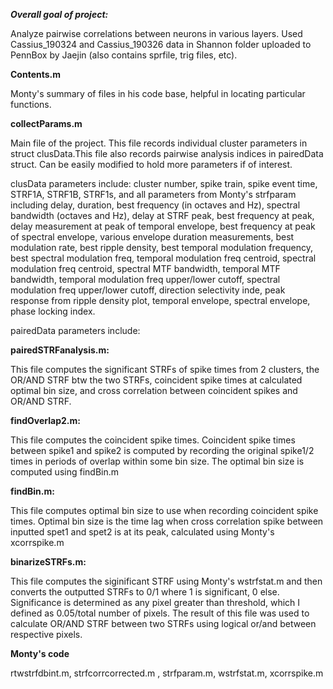 ***Overall goal of project:***

Analyze pairwise correlations between neurons in various layers. Used Cassius_190324 and Cassius_190326 data in Shannon folder 
uploaded to PennBox by Jaejin (also contains sprfile, trig files, etc).

**Contents.m**

Monty's summary of files in his code base, helpful in locating particular functions.

**collectParams.m**

Main file of the project. This file records individual cluster parameters in struct clusData.This file also records pairwise 
analysis indices in pairedData struct. Can be easily modified to hold more parameters if of interest.

clusData parameters include: 
cluster number, spike train, spike event time, STRF1A, STRF1B, STRF1s, and all parameters from Monty's strfparam including delay, duration, best frequency (in octaves and Hz), spectral bandwidth (octaves and Hz), delay at STRF peak, best frequency at peak, delay measurement at peak of temporal envelope, best frequency at peak of spectral envelope, various envelope duration measurements, best modulation rate, best ripple density, best temporal modulation frequency, best spectral modulation freq, temporal modulation freq centroid, spectral modulation freq centroid, spectral MTF bandwidth, temporal MTF bandwidth, temporal modulation freq upper/lower cutoff, spectral modulation freq upper/lower cutoff, direction selectivity inde, peak response from ripple density plot, temporal envelope, spectral envelope, phase locking index.

pairedData parameters include:


**pairedSTRFanalysis.m:**

This file computes the significant STRFs of spike times from 2 clusters, the OR/AND STRF btw the two STRFs,
coincident spike times at calculated optimal bin size, and cross correlation between coincident spikes and OR/AND STRF.

**findOverlap2.m:**

This file computes the coincident spike times. Coincident spike times between spike1 and spike2 is computed by
recording the original spike1/2 times in periods of overlap within some bin size. The optimal bin size is computed using findBin.m

**findBin.m:**

This file computes optimal bin size to use when recording coincident spike times. Optimal bin size is the time lag when cross correlation spike between inputted spet1 and spet2 is at its peak, calculated using Monty's xcorrspike.m

**binarizeSTRFs.m:**

This file computes the siginificant STRF using Monty's wstrfstat.m and then converts the outputted STRFs to 0/1 where 1 is 
significant, 0 else. Significance is determined as any pixel greater than threshold, which I defined as 0.05/total number of pixels. The result of this file was used to calculate OR/AND STRF between two STRFs using logical or/and between respective pixels.

**Monty's code**

rtwstrfdbint.m, strfcorrcorrected.m	, strfparam.m, wstrfstat.m, xcorrspike.m

